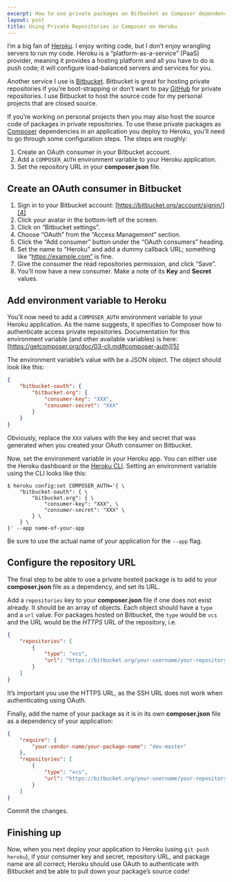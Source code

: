 ```yaml
---
excerpt: How to use private packages on Bitbucket as Composer dependencies for PHP projects on Heroku.
layout: post
title: Using Private Repositories in Composer on Heroku
---
```

I’m a big fan of [Heroku][1]. I enjoy writing code, but I don’t enjoy wrangling
servers to run my code. Heroku is a “platform-as-a-service” (PaaS) provider,
meaning it provides a hosting platform and all you have to do is push code; it
will configure load-balanced servers and services for you.

Another service I use is [Bitbucket][2]. Bitbucket is great for hosting private
repositories if you’re boot-strapping or don’t want to pay [GitHub][3] for
private repositories. I use Bitbucket to host the source code for my personal
projects that are closed source.

If you’re working on personal projects then you may also host the source code of
packages in private repositories. To use these private packages as [Composer][4]
dependencies in an application you deploy to Heroku, you’ll need to go through
some configuration steps. The steps are roughly:

1. Create an OAuth consumer in your Bitbucket account.
2. Add a `COMPOSER_AUTH` environment variable to your Heroku application.
3. Set the repository URL in your **composer.json** file.

## Create an OAuth consumer in Bitbucket
1. Sign in to your Bitbucket account: [https://bitbucket.org/account/signin/][4]
2. Click your avatar in the bottom-left of the screen.
3. Click on “Bitbucket settings”.
4. Choose “OAuth” from the “Access Management” section.
5. Click the “Add consumer” button under the “OAuth consumers” heading.
6. Set the name to “Heroku” and add a dummy callback URL; something like “https://example.com” is fine.
7. Give the consumer the read repositories permission, and click “Save”.
8. You’ll now have a new consumer. Make a note of its **Key** and **Secret** values.

## Add environment variable to Heroku
You’ll now need to add a `COMPOSER_AUTH` environment variable to your Heroku
application. As the name suggests, it specifies to Composer how to authenticate
access private repositories. Documentation for this environment variable (and
other available variables) is here:
[https://getcomposer.org/doc/03-cli.md#composer-auth][5]

The environment variable’s value with be a JSON object. The object should look
like this:

```json
{
    "bitbucket-oauth": {
        "bitbucket.org": {
            "consumer-key": "XXX",
            "consumer-secret": "XXX"
        }
    }
}
```

Obviously, replace the `XXX` values with the key and secret that was generated
when you created your OAuth consumer on Bitbucket.

Now, set the environment variable in your Heroku app. You can either use the
Heroku dashboard or the [Heroku CLI][6]. Setting an environment variable using
the CLI looks like this:

```text
$ heroku config:set COMPOSER_AUTH='{ \
    "bitbucket-oauth": { \
        "bitbucket.org": { \
            "consumer-key": "XXX", \
            "consumer-secret": "XXX" \
        } \
    } \
}' --app name-of-your-app
```

Be sure to use the actual name of your application for the `--app` flag.

## Configure the repository URL
The final step to be able to use a private hosted package is to add to your
**composer.json** file as a dependency, and set its URL.

Add a `repositories` key to your **composer.json** file if one does not exist
already. It should be an array of objects. Each object should have a `type` and
a `url` value. For packages hosted on Bitbucket, the `type` would be `vcs` and
the URL would be the _HTTPS_ URL of the repository, i.e.

```json
{
    "repositories": [
        {
            "type": "vcs",
            "url": "https://bitbucket.org/your-username/your-repository-name.git"
        }
    ]
}
```

It’s important you use the HTTPS URL, as the SSH URL does not work when
authenticating using OAuth.

Finally, add the name of your package as it is in its own **composer.json** file
as a dependency of your application:

```json
{
    "require": {
        "your-vendor-name/your-package-name": "dev-master"
    },
    "repositories": [
        {
            "type": "vcs",
            "url": "https://bitbucket.org/your-username/your-repository-name.git"
        }
    ]
}
```

Commit the changes.

## Finishing up
Now, when you next deploy your application to Heroku (using `git push heroku`),
if your consumer key and secret, repository URL, and package name are all
correct; Heroku should use OAuth to authenticate with Bitbucket and be able to
pull down your package’s source code!

[1]: https://heroku.com/
[2]: https://bitbucket.org/
[3]: https://github.com/
[4]: https://bitbucket.org/account/signin/
[5]: https://getcomposer.org/doc/03-cli.md#composer-auth
[6]: https://devcenter.heroku.com/articles/heroku-cli
